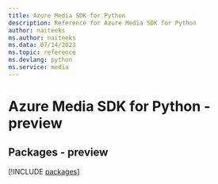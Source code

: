 ```yaml
---
title: Azure Media SDK for Python
description: Reference for Azure Media SDK for Python
author: naiteeks
ms.author: naiteeks
ms.data: 07/14/2023
ms.topic: reference
ms.devlang: python
ms.service: media
---
```

# Azure Media SDK for Python - preview
## Packages - preview
[!INCLUDE [packages](media-index.md)]